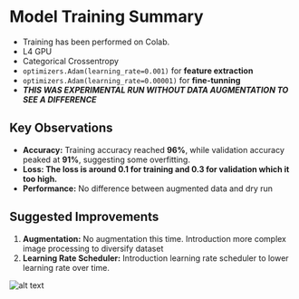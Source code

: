 # **Model Training Summary**

- Training has been performed on Colab.
- L4 GPU
- Categorical Crossentropy
- `optimizers.Adam(learning_rate=0.001)` for **feature extraction**
- `optimizers.Adam(learning_rate=0.00001)` for **fine-tunning** 
- _**THIS WAS EXPERIMENTAL RUN WITHOUT DATA AUGMENTATION TO SEE A DIFFERENCE**_

## **Key Observations**

- **Accuracy:** Training accuracy reached **96%**, while validation accuracy peaked at **91%**, suggesting some overfitting.
- **Loss: The loss is around 0.1 for training and 0.3 for validation which it too high.**  
- **Performance:** No difference between augmented data and dry run

## **Suggested Improvements**

1. **Augmentation:** No augmentation this time. Introduction more complex image processing to diversify dataset
2. **Learning Rate Scheduler:** Introduction learning rate scheduler to lower learning rate over time.

![alt text](img/training_metrics.png)

